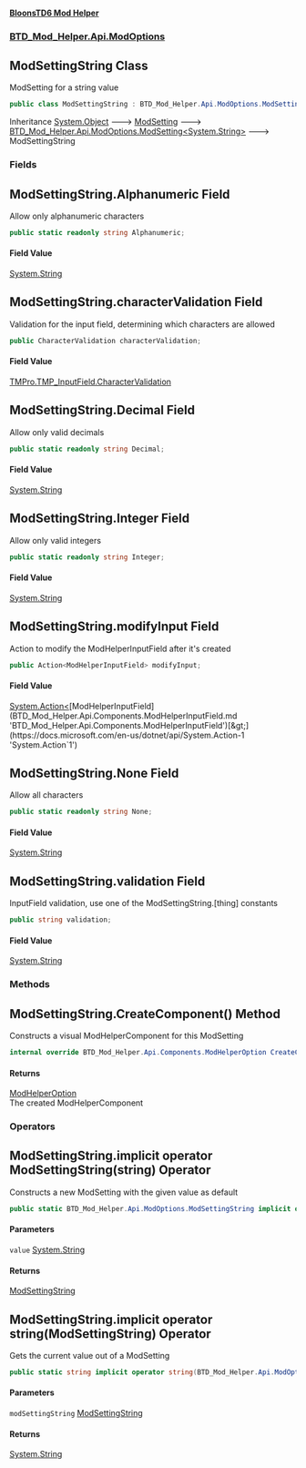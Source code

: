 #### [BloonsTD6 Mod Helper](index.md 'index')
### [BTD_Mod_Helper.Api.ModOptions](index.md#BTD_Mod_Helper.Api.ModOptions 'BTD_Mod_Helper.Api.ModOptions')

## ModSettingString Class

ModSetting for a string value

```csharp
public class ModSettingString : BTD_Mod_Helper.Api.ModOptions.ModSetting<string>
```

Inheritance [System.Object](https://docs.microsoft.com/en-us/dotnet/api/System.Object 'System.Object') &#129106; [ModSetting](BTD_Mod_Helper.Api.ModOptions.ModSetting.md 'BTD_Mod_Helper.Api.ModOptions.ModSetting') &#129106; [BTD_Mod_Helper.Api.ModOptions.ModSetting&lt;](BTD_Mod_Helper.Api.ModOptions.ModSetting_T_.md 'BTD_Mod_Helper.Api.ModOptions.ModSetting<T>')[System.String](https://docs.microsoft.com/en-us/dotnet/api/System.String 'System.String')[&gt;](BTD_Mod_Helper.Api.ModOptions.ModSetting_T_.md 'BTD_Mod_Helper.Api.ModOptions.ModSetting<T>') &#129106; ModSettingString
### Fields

<a name='BTD_Mod_Helper.Api.ModOptions.ModSettingString.Alphanumeric'></a>

## ModSettingString.Alphanumeric Field

Allow only alphanumeric characters

```csharp
public static readonly string Alphanumeric;
```

#### Field Value
[System.String](https://docs.microsoft.com/en-us/dotnet/api/System.String 'System.String')

<a name='BTD_Mod_Helper.Api.ModOptions.ModSettingString.characterValidation'></a>

## ModSettingString.characterValidation Field

Validation for the input field, determining which characters are allowed

```csharp
public CharacterValidation characterValidation;
```

#### Field Value
[TMPro.TMP_InputField.CharacterValidation](https://docs.microsoft.com/en-us/dotnet/api/TMPro.TMP_InputField.CharacterValidation 'TMPro.TMP_InputField.CharacterValidation')

<a name='BTD_Mod_Helper.Api.ModOptions.ModSettingString.Decimal'></a>

## ModSettingString.Decimal Field

Allow only valid decimals

```csharp
public static readonly string Decimal;
```

#### Field Value
[System.String](https://docs.microsoft.com/en-us/dotnet/api/System.String 'System.String')

<a name='BTD_Mod_Helper.Api.ModOptions.ModSettingString.Integer'></a>

## ModSettingString.Integer Field

Allow only valid integers

```csharp
public static readonly string Integer;
```

#### Field Value
[System.String](https://docs.microsoft.com/en-us/dotnet/api/System.String 'System.String')

<a name='BTD_Mod_Helper.Api.ModOptions.ModSettingString.modifyInput'></a>

## ModSettingString.modifyInput Field

Action to modify the ModHelperInputField after it's created

```csharp
public Action<ModHelperInputField> modifyInput;
```

#### Field Value
[System.Action&lt;](https://docs.microsoft.com/en-us/dotnet/api/System.Action-1 'System.Action`1')[ModHelperInputField](BTD_Mod_Helper.Api.Components.ModHelperInputField.md 'BTD_Mod_Helper.Api.Components.ModHelperInputField')[&gt;](https://docs.microsoft.com/en-us/dotnet/api/System.Action-1 'System.Action`1')

<a name='BTD_Mod_Helper.Api.ModOptions.ModSettingString.None'></a>

## ModSettingString.None Field

Allow all characters

```csharp
public static readonly string None;
```

#### Field Value
[System.String](https://docs.microsoft.com/en-us/dotnet/api/System.String 'System.String')

<a name='BTD_Mod_Helper.Api.ModOptions.ModSettingString.validation'></a>

## ModSettingString.validation Field

InputField validation, use one of the ModSettingString.[thing] constants

```csharp
public string validation;
```

#### Field Value
[System.String](https://docs.microsoft.com/en-us/dotnet/api/System.String 'System.String')
### Methods

<a name='BTD_Mod_Helper.Api.ModOptions.ModSettingString.CreateComponent()'></a>

## ModSettingString.CreateComponent() Method

Constructs a visual ModHelperComponent for this ModSetting

```csharp
internal override BTD_Mod_Helper.Api.Components.ModHelperOption CreateComponent();
```

#### Returns
[ModHelperOption](BTD_Mod_Helper.Api.Components.ModHelperOption.md 'BTD_Mod_Helper.Api.Components.ModHelperOption')  
The created ModHelperComponent
### Operators

<a name='BTD_Mod_Helper.Api.ModOptions.ModSettingString.op_ImplicitBTD_Mod_Helper.Api.ModOptions.ModSettingString(string)'></a>

## ModSettingString.implicit operator ModSettingString(string) Operator

Constructs a new ModSetting with the given value as default

```csharp
public static BTD_Mod_Helper.Api.ModOptions.ModSettingString implicit operator ModSettingString(string value);
```
#### Parameters

<a name='BTD_Mod_Helper.Api.ModOptions.ModSettingString.op_ImplicitBTD_Mod_Helper.Api.ModOptions.ModSettingString(string).value'></a>

`value` [System.String](https://docs.microsoft.com/en-us/dotnet/api/System.String 'System.String')

#### Returns
[ModSettingString](BTD_Mod_Helper.Api.ModOptions.ModSettingString.md 'BTD_Mod_Helper.Api.ModOptions.ModSettingString')

<a name='BTD_Mod_Helper.Api.ModOptions.ModSettingString.op_Implicitstring(BTD_Mod_Helper.Api.ModOptions.ModSettingString)'></a>

## ModSettingString.implicit operator string(ModSettingString) Operator

Gets the current value out of a ModSetting

```csharp
public static string implicit operator string(BTD_Mod_Helper.Api.ModOptions.ModSettingString modSettingString);
```
#### Parameters

<a name='BTD_Mod_Helper.Api.ModOptions.ModSettingString.op_Implicitstring(BTD_Mod_Helper.Api.ModOptions.ModSettingString).modSettingString'></a>

`modSettingString` [ModSettingString](BTD_Mod_Helper.Api.ModOptions.ModSettingString.md 'BTD_Mod_Helper.Api.ModOptions.ModSettingString')

#### Returns
[System.String](https://docs.microsoft.com/en-us/dotnet/api/System.String 'System.String')